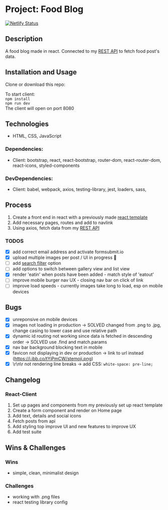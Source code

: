 # Project: Food Blog

[![Netlify Status](https://api.netlify.com/api/v1/badges/6a27d0fa-401c-418b-9287-3c99a94a2854/deploy-status)](https://app.netlify.com/sites/stesfood/deploys)
## Description 
A food blog made in react. Connected to my [REST API](https://github.com/natbibi/my-rest-api) to fetch food post's data.

## Installation and Usage

Clone or download this repo:

To start client:   
    `npm install`   
    `npm run dev`  
The client will open on port 8080   

## Technologies  
- HTML, CSS, JavaScript  

### Dependencies: 

   - Client: bootstrap, react, react-bootstrap, router-dom, react-router-dom, react-icons, styled-components
   
### DevDependencies:
   
   - Client: babel, webpack, axios, testing-library, jest, loaders, sass, 

## Process 
1. Create a front end in react with a previously made [react template](https://github.com/natbibi/react-template)
2. Add necessary pages, routes and add to navlink 
3. Using axios, fetch data from my [REST API](https://github.com/natbibi/my-rest-api) 

### TODOS
- [x] add correct email address and activate formsubmit.io 
- [x] upload multiple images per post / UI in progress 🚧
- [ ] add [search filter](https://www.django-rest-framework.org/api-guide/filtering/#djangofilterbackend) option
- [ ] add options to switch between gallery view and list view
- [x] render 'eatin' when posts have been added - match style of 'eatout'
- [ ] improve mobile burger nav UX - closing nav bar on click of link
- [ ] improve load speeds - currently images take long to load, esp on mobile devices

## Bugs
- [x] unreponsive on mobile devices 
- [x] images not loading in production -> SOLVED changed from .png to .jpg, change casing to lower case and use relative path   
- [x] dynamic id routing not working since data is fetched in descending order -> SOLVED use .find and match.params 
- [x] nav bar background blocking text in mobile 
- [x] favicon not displaying in dev or production -> link to url instead (https://i.ibb.co/tYjPmCW/stemoji.png)
- [x] \r\n\r not rendering line breaks -> add CSS: `white-space: pre-line;`

## Changelog

### React-Client
1. Set up pages and components from my previously set up react template
2. Create a form component and render on Home page 
3. Add text, details and social icons
4. Fetch posts from api 
5. Add styling top improve UI and new features to improve UX
5. Add test suite

## Wins & Challenges
### Wins
- simple, clean, minimalist design   

### Challenges
- working with .png files  
- react testing library config
